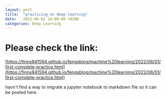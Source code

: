 ```yaml
---
layout: post
title:  "practicing on deep learning"
date:   2022-06-01 14:00:00 +0200
categories: Deep Learning
---
```


# Please check the link:

[https://finns841594.github.io/fengsblog/machine%20learning/2022/06/01/first-complete-practice.html](https://finns841594.github.io/fengsblog/machine%20learning/2022/06/01/first-complete-practice.html)

havn't find a way to migrate a jupyter notebook to markdown file so it can be posted here.